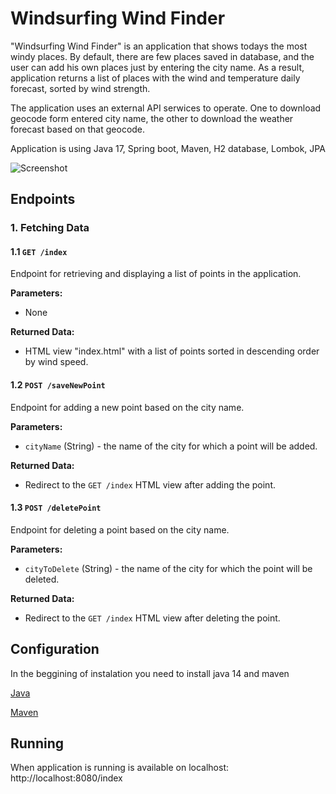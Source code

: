 # Windsurfing Wind Finder

"Windsurfing Wind Finder" is an application that shows todays
the most windy places. By default, there are few places
saved in database, and the user can add his own places just
by entering the
city name. As a result, application returns a list of places with the
wind and temperature daily forecast, sorted by wind strength.

The application uses an external API serwices to operate. One to 
download geocode form entered city name, the other to download the weather 
forecast based on that geocode.

Application is using Java 17, Spring boot, Maven, H2 database, Lombok, JPA

![Screenshot](https://raw.githubusercontent.com/SebastianRoslon/WindsurfingWindFinderV2/master/wind.png?token=GHSAT0AAAAAACMXKCHNNXDH5EBNHCDCI4VUZOCJYRA)

## Endpoints

### 1. Fetching Data

#### 1.1 `GET /index`

Endpoint for retrieving and displaying a list of points in the application.

**Parameters:**
- None

**Returned Data:**
- HTML view "index.html" with a list of points sorted in descending order by wind speed.

#### 1.2 `POST /saveNewPoint`

Endpoint for adding a new point based on the city name.

**Parameters:**
- `cityName` (String) - the name of the city for which a point will be added.

**Returned Data:**
- Redirect to the `GET /index` HTML view after adding the point.

#### 1.3 `POST /deletePoint`

Endpoint for deleting a point based on the city name.

**Parameters:**
- `cityToDelete` (String) - the name of the city for which the point will be deleted.

**Returned Data:**
- Redirect to the `GET /index` HTML view after deleting the point.

## Configuration

In the beggining of instalation you need to install java 14 and maven

[Java](https://jdk.java.net/21/)

[Maven](https://maven.apache.org/download.cgi)
## Running

When application is running is available on localhost:
http://localhost:8080/index
